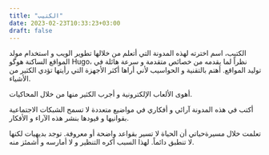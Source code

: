 ```yaml
---
title: "الكتيب"
date: 2023-02-23T10:33:23+03:00
draft: false
---
```


الكتيب، اسم اخترته لهذه المدونة التي أتعلم من خلالها تطوير الويب و استخدام مولد المواقع الساكنة هوگو Hugo، نظراً لما يقدمه من خصائص متقدمة و سرعة هائلة في توليد المواقع.
أهتم بالتقنية و الحواسيب لأني أراها أكثر الأجهزة التي رأيتها تؤدي الكثير من الأشياء.

أهوى الألعاب الإلكترونية و أجرب الكثير منها من خلال المحاكيات.

أكتب في هذه المدونة آرائي و أفكاري في مواضيع متعددة لا تسمح الشبكات الاجتماعية بقوانيها و قيودها بنشر هذه الآراء و الأفكار.

تعلمت خلال مسيرةحياتي أن الحياة لا تسير بقواعد واضحة أو معروفة. توجد بديهيات لكنها لا تنطبق دائماً. لهذا السبب أكره التنظير و لا أمارسه و أشمئز منه.